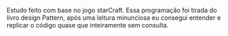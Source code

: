 Estudo feito com base no jogo starCraft.
Essa programação foi tirada do livro design Pattern, após uma leitura minunciosa eu consegui entender e replicar o código quase que inteiramente sem consulta.
